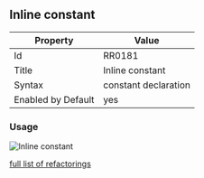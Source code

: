 ## Inline constant

Property | Value
--- | --- 
Id | RR0181
Title | Inline constant
Syntax | constant declaration
Enabled by Default | yes

### Usage

![Inline constant](../../images/refactorings/InlineConstant.png)

[full list of refactorings](Refactorings.md)
